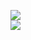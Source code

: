 [![](https://img.shields.io/badge/Made%20With-Github%20Spray-lightgrey.svg?style=for-the-badge&logo=github)](https://github.com/Annihil/github-spray#1128)  
[![](https://i.imgur.com/2DrTn0Z.gif)](https://github.com/Annihil/github-spray)